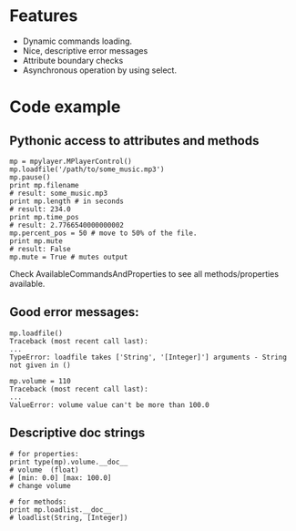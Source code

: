 # Features #

  * Dynamic commands loading.
  * Nice, descriptive error messages
  * Attribute boundary checks
  * Asynchronous operation by using select.


# Code example #

## Pythonic access to attributes and methods ##
```
mp = mpylayer.MPlayerControl()
mp.loadfile('/path/to/some_music.mp3')
mp.pause()
print mp.filename
# result: some_music.mp3
print mp.length # in seconds
# result: 234.0
print mp.time_pos
# result: 2.7766540000000002
mp.percent_pos = 50 # move to 50% of the file.
print mp.mute
# result: False
mp.mute = True # mutes output
```

Check AvailableCommandsAndProperties to see all methods/properties available.

## Good error messages: ##
```
mp.loadfile()
Traceback (most recent call last):
...
TypeError: loadfile takes ['String', '[Integer]'] arguments - String not given in ()

mp.volume = 110
Traceback (most recent call last):
...
ValueError: volume value can't be more than 100.0
```

## Descriptive doc strings ##
```
# for properties:
print type(mp).volume.__doc__
# volume  (float)
# [min: 0.0] [max: 100.0]
# change volume

# for methods:
print mp.loadlist.__doc__
# loadlist(String, [Integer])
```